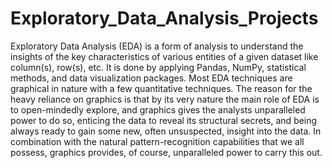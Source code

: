 # Exploratory_Data_Analysis_Projects
Exploratory Data Analysis (EDA) is a form of analysis to understand the insights of the key characteristics of various entities of a given dataset like column(s), row(s), etc. 
It is done by applying Pandas, NumPy, statistical methods, and data visualization packages.
Most EDA techniques are graphical in nature with a few quantitative techniques. The reason for the heavy reliance on graphics is that by its very nature the main role of EDA is to open-mindedly explore, and graphics gives the analysts unparalleled power to do so, enticing the data to reveal its structural secrets, and being always ready to gain some new, often unsuspected, insight into the data. 
In combination with the natural pattern-recognition capabilities that we all possess, graphics provides, of course, unparalleled power to carry this out.

